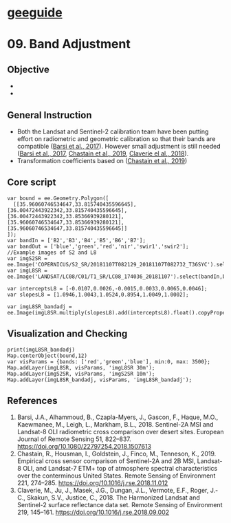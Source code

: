# [geeguide](/README.md)
# 09. Band Adjustment

## Objective
-
- 
## General Instruction
- Both the Landsat and Sentinel-2 calibration team have been putting effort on radiometric and geometric calibration so that their bands
are compatible ([Barsi et al., 2017](https://doi.org/10.1080/22797254.2018.1507613)). However small adjustment is still needed ([Barsi et al., 2017](https://doi.org/10.1080/22797254.2018.1507613), [Chastain et al., 2019](https://doi.org/10.1016/j.rse.2018.11.012), [Claverie el al., 2018](https://doi.org/10.1016/j.rse.2018.09.002)).
- Transformation coefficients based on ([Chastain et al., 2019](https://doi.org/10.1016/j.rse.2018.11.012))

## Core script
```
var bound = ee.Geometry.Polygon([
  [[35.96060746534647,33.815740435596645], [36.00472443922342,33.815740435596645], [36.00472443922342,33.85366939280121], [35.96060746534647,33.85366939280121], [35.96060746534647,33.815740435596645]]
]);
var bandIn = ['B2','B3','B4','B5','B6','B7'];
var bandOut = ['blue','green','red','nir','swir1','swir2'];
//Example images of S2 and L8
var imgS2SR = ee.Image('COPERNICUS/S2_SR/20181107T082129_20181107T082732_T36SYC').select(bandIn,bandOut).clip(bound);
var imgL8SR = ee.Image('LANDSAT/LC08/C01/T1_SR/LC08_174036_20181107').select(bandIn,bandOut).clip(bound);

var interceptsL8 = [-0.0107,0.0026,-0.0015,0.0033,0.0065,0.0046];
var slopesL8 = [1.0946,1.0043,1.0524,0.8954,1.0049,1.0002];

var imgL8SR_bandadj = ee.Image(imgL8SR.multiply(slopesL8).add(interceptsL8).float().copyProperties(imgL8SR)).set('system:time_start',imgL8SR.get('system:time_start'))
```

## Visualization and Checking
```
print(imgL8SR_bandadj)
Map.centerObject(bound,12)
var visParams = {bands: ['red','green','blue'], min:0, max: 3500};
Map.addLayer(imgL8SR, visParams, 'imgL8SR 30m');
Map.addLayer(imgS2SR, visParams, 'imgS2SR 10m');
Map.addLayer(imgL8SR_bandadj, visParams, 'imgL8SR_bandadj'); 
```

## References
1. Barsi, J.A., Alhammoud, B., Czapla-Myers, J., Gascon, F., Haque, M.O., Kaewmanee, M., Leigh, L., Markham, B.L., 2018. Sentinel-2A MSI and Landsat-8 OLI radiometric cross comparison over desert sites. European Journal of Remote Sensing 51, 822–837. https://doi.org/10.1080/22797254.2018.1507613
2. Chastain, R., Housman, I., Goldstein, J., Finco, M., Tenneson, K., 2019. Empirical cross sensor comparison of Sentinel-2A and 2B MSI, Landsat-8 OLI, and Landsat-7 ETM+ top of atmosphere spectral characteristics over the conterminous United States. Remote Sensing of Environment 221, 274–285. https://doi.org/10.1016/j.rse.2018.11.012
3. Claverie, M., Ju, J., Masek, J.G., Dungan, J.L., Vermote, E.F., Roger, J.-C., Skakun, S.V., Justice, C., 2018. The Harmonized Landsat and Sentinel-2 surface reflectance data set. Remote Sensing of Environment 219, 145–161. https://doi.org/10.1016/j.rse.2018.09.002
